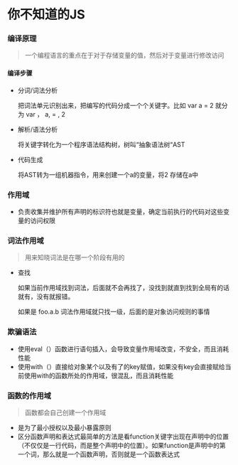 # 你不知道的JS

### 编译原理

> 一个编程语言的重点在于对于存储变量的值，然后对于变量进行修改访问

#### 编译步骤

- 分词/词法分析

  把词法单元识别出来，把编写的代码分成一个个关键字。比如 var a = 2 就分为 var ， a, = , 2

- 解析/语法分析

  将关键字转化为一个程序语法结构树，树叫“抽象语法树“AST

- 代码生成

  将AST转为一组机器指令，用来创建一个a的变量，将2 存储在a中

### 作用域

- 负责收集并维护所有声明的标识符也就是变量，确定当前执行的代码对这些变量的访问权限

### 词法作用域

> 用来知晓词法是在哪一个阶段有用的

- 查找

  如果当前作用域找到词法，后面就不会再找了，没找到就直到找到全局有的话就有，没有就报错。

  如果是 foo.a.b 词法作用域就只找一级，后面的是对象访问规则的事情

### 欺骗语法

- 使用eval（）函数进行语句插入，会导致变量作用域改变，不安全，而且消耗性能
- 使用with（）直接给对象某个以及有了的key赋值，如果没有key会直接赋给当前使用with的函数所处的作用域，很混乱，而且消耗性能

### 函数的作用域

> 函数都会自己创建一个作用域

- 是为了最小授权以及最小暴露原则
-  区分函数声明和表达式最简单的方法是看function关键字出现在声明中的位置（不仅仅是一行代码，而是整个声明中的位置）。如果function是声明中的第一个词，那么就是一个函数声明，否则就是一个函数表达式

